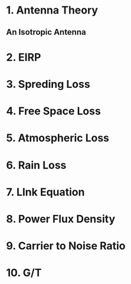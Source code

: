 # 1. Antenna Theory
## An Isotropic Antenna

# 2. EIRP

# 3. Spreding Loss

# 4. Free Space Loss

# 5. Atmospheric Loss

# 6. Rain Loss

# 7. LInk Equation

# 8. Power Flux Density

# 9. Carrier to Noise Ratio

# 10. G/T

